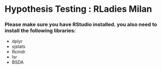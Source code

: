 # Hypothesis Testing : RLadies Milan

### Please make sure you have RStudio installed. you also need to install the following libraries:
 - dplyr
 - sjstats
 - Rcmdr
 - lsr
 - BSDA
